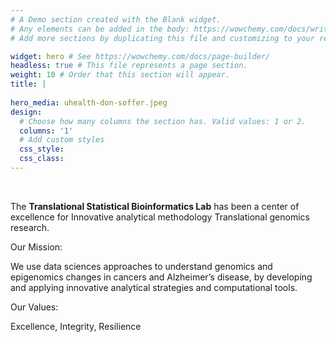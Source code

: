 ```yaml
---
# A Demo section created with the Blank widget.
# Any elements can be added in the body: https://wowchemy.com/docs/writing-markdown-latex/
# Add more sections by duplicating this file and customizing to your requirements.

widget: hero # See https://wowchemy.com/docs/page-builder/
headless: true # This file represents a page section.
weight: 10 # Order that this section will appear.
title: |
  
hero_media: uhealth-don-soffer.jpeg
design:
  # Choose how many columns the section has. Valid values: 1 or 2.
  columns: '1'
  # Add custom styles
  css_style:
  css_class:
---
```


<br>

The **Translational Statistical Bioinformatics Lab** has been a center of excellence for Innovative analytical methodology 
Translational genomics research.

Our Mission:

We use data sciences approaches to understand genomics and epigenomics changes in cancers and Alzheimer’s disease, by developing and applying innovative analytical strategies and computational tools.

 

Our Values: 

Excellence, Integrity, Resilience
